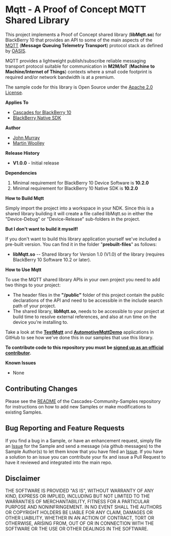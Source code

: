 # Mqtt - A Proof of Concept MQTT Shared Library

This project implements a Proof of Concept shared library (**libMqtt.so**) for BlackBerry 10 that provides an API to some of the main aspects of the [MQTT](https://www.oasis-open.org/committees/tc_home.php?wg_abbrev=mqtt) (**Message Queuing Telemetry Transport**) protocol stack as defined by [OASIS](http://www.oasis-open.org).

MQTT provides a lightweight publish/subscribe reliable messaging transport protocol suitable for communication in **M2M/IoT** (**Machine to Machine/Internet of Things**) contexts where a small code footprint is required and/or network bandwidth is at a premium.

The sample code for this library is Open Source under the [Apache 2.0 License](http://www.apache.org/licenses/LICENSE-2.0.html).

**Applies To**

* [Cascades for BlackBerry 10](https://bdsc.webapps.blackberry.com/cascades/)
* [BlackBerry Native SDK](http://developer.blackberry.com/native/)

**Author** 

* [John Murray](https://github.com/jcmurray)
* [Martin Woolley](https://github.com/mdwoolley)


**Release History**

* **V1.0.0** - Initial release

**Dependencies**

1. Minimal requirement for BlackBerry 10 Device Software is **10.2.0**
1. Minimal requirement for BlackBerry 10 Native SDK is **10.2.0**

**How to Build Mqtt**

Simply import the project into a workspace in your NDK. Since this is a shared library building it will create a file called libMqtt.so in either the "Device-Debug" or "Device-Release" sub-folders in the project.

**But I don't want to build it myself!**

If you don't want to build this library application yourself we've included a pre-built version. You can find it in the folder "**prebuilt-files**" as follows:

* **libMqtt.so** -- Shared library for Version 1.0 (V1.0) of the library (requires BlackBerry 10 Software 10.2 or later).

**How to Use Mqtt**

To use the MQTT shared library APIs in your own project you need to add two things to your project:

* The header files in the **"/public"** folder of this project contain the public declarations of the API and need to be accessible in the include search path of your project.
* The shared library, **libMqtt.so**, needs to be accessible to your project at build time to resolve external references, and also at run time on the device you're installing to.

Take a look at the [**TestMqtt**](https://github.com/blackberry/Cascades-Community-Samples/tree/master/TestMqtt) and [**AutomotiveMqttDemo**](https://github.com/blackberry/Cascades-Community-Samples/tree/master/AutomotiveMqttConcept) applications in GitHub to see how we've done this in our samples that use this library.

**To contribute code to this repository you must be [signed up as an official contributor](http://blackberry.github.com/howToContribute.html).**

**Known Issues**

* None

## Contributing Changes

Please see the [README](https://github.com/blackberry/Cascades-Community-Samples/blob/master/README.md) of the Cascades-Community-Samples repository for instructions on how to add new Samples or make modifications to existing Samples.


## Bug Reporting and Feature Requests

If you find a bug in a Sample, or have an enhancement request, simply file an [Issue](https://github.com/blackberry/Cascades-Community-Samples/issues) for the Sample and send a message (via github messages) to the Sample Author(s) to let them know that you have filed an [Issue](https://github.com/blackberry/Cascades-Community-Samples/issues). If you have a solution to an issue you can contribute your fix and issue a Pull Request to have it reviewed and integrated into the main repo.


## Disclaimer

THE SOFTWARE IS PROVIDED "AS IS", WITHOUT WARRANTY OF ANY KIND, EXPRESS OR IMPLIED, INCLUDING 
BUT NOT LIMITED TO THE WARRANTIES OF MERCHANTABILITY, FITNESS FOR A PARTICULAR PURPOSE 
AND NONINFRINGEMENT. IN NO EVENT SHALL THE AUTHORS OR COPYRIGHT HOLDERS BE LIABLE FOR 
ANY CLAIM, DAMAGES OR OTHER LIABILITY, WHETHER IN AN ACTION OF CONTRACT, TORT OR 
OTHERWISE, ARISING FROM, OUT OF OR IN CONNECTION WITH THE SOFTWARE OR THE USE OR 
OTHER DEALINGS IN THE SOFTWARE.

